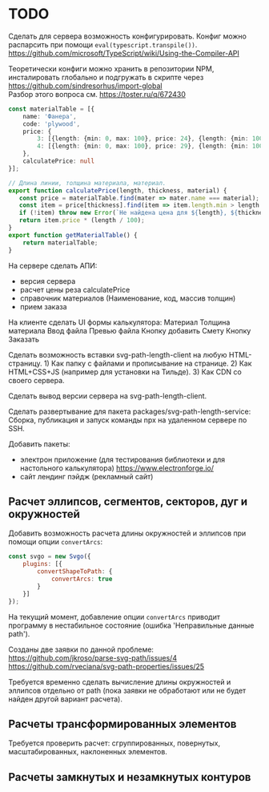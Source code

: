 TODO
====

Сделать для сервера возможность конфигурировать.
Конфиг можно распарсить при помощи `eval(typescript.transpile())`.
https://github.com/microsoft/TypeScript/wiki/Using-the-Compiler-API

Теоретически конфиги можно хранить в репозитории NPM, инсталировать глобально и подгружать
в скрипте через https://github.com/sindresorhus/import-global  
Разбор этого вопроса см. https://toster.ru/q/672430

```typescript
const materialTable = [{
    name: 'Фанера',
    code: 'plywood',
    price: {
        3: [{length: {min: 0, max: 100}, price: 24}, {length: {min: 100, max: 500}, price: 16}],
        4: [{length: {min: 0, max: 100}, price: 29}, {length: {min: 100, max: 500}, price: 19}]
    },
    calculatePrice: null
}];

// Длина линии, толщина материала, материал.
export function calculatePrice(length, thickness, material) {
   const price = materialTable.find(mater => mater.name === material);
   const item = price[thickness].find(item => item.length.min > length && item.length.max < length);
   if (!item) throw new Error(`Не найдена цена для ${length}, ${thickness}, ${material}.`);
   return item.price * (length / 100);
}
export function getMaterialTable() {
    return materialTable;
}
```

На сервере сделать АПИ:
- версия сервера
- расчет цены реза calculatePrice
- справочник материалов (Наименование, код, массив толщин)
- прием заказа

На клиенте сделать UI формы калькулятора:
Материал
Толщина материала
Ввод файла
Превью файла
Кнопку добавить
Смету
Кнопку Заказать

Сделать возможность вставки svg-path-length-client на любую HTML-страницу.
    1) Как папку с файлами и прописывание на странице.
    2) Как HTML+CSS+JS (например для установки на Тильде).
    3) Как CDN со своего сервера.

Сделать вывод версии сервера на svg-path-length-client.

Сделать развертывание для пакета packages/svg-path-length-service:
    Сборка, публикация и запуск команды npx на удаленном сервере по SSH.

Добавить пакеты:
- электрон приложение (для тестирования библиотеки и для настольного калькулятора) https://www.electronforge.io/
- сайт лендинг пэйдж (рекламный сайт)

Расчет эллипсов, сегментов, секторов, дуг и окружностей
---------------------------------------------

Добавить возможность расчета длины окружностей и эллипсов 
при помощи опции `convertArcs`:

```javascript
const svgo = new Svgo({
	plugins: [{
		convertShapeToPath: {
			convertArcs: true
		}
	}]
});
```

На текущий момент, добавление опции `convertArcs` приводит программу 
в нестабильное состояние (ошибка 'Неправильные данные path').

Созданы две заявки по данной проблеме:  
https://github.com/jkroso/parse-svg-path/issues/4  
https://github.com/rveciana/svg-path-properties/issues/25  

Требуется временно сделать вычисление длины окружностей и эллипсов отдельно 
от path (пока заявки не обработают или не будет найден другой вариант расчета).



Расчеты трансформированных элементов
------------------------------------

Требуется проверить расчет: 
сгруппированных, повернутых, масштабированных, наклоненных элементов.

Расчеты замкнутых и незамкнутых контуров
----------------------------------------


